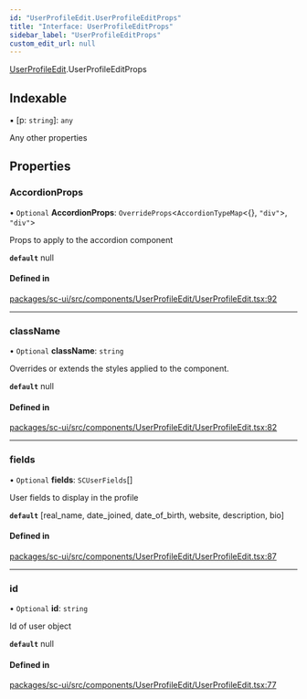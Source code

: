 ```yaml
---
id: "UserProfileEdit.UserProfileEditProps"
title: "Interface: UserProfileEditProps"
sidebar_label: "UserProfileEditProps"
custom_edit_url: null
---
```


[UserProfileEdit](../modules/UserProfileEdit).UserProfileEditProps

## Indexable

▪ [p: `string`]: `any`

Any other properties

## Properties

### AccordionProps

• `Optional` **AccordionProps**: `OverrideProps`<`AccordionTypeMap`<{}, ``"div"``\>, ``"div"``\>

Props to apply to the accordion component

**`default`** null

#### Defined in

[packages/sc-ui/src/components/UserProfileEdit/UserProfileEdit.tsx:92](https://github.com/selfcommunity/community-ui/blob/0c5b0c7/packages/sc-ui/src/components/UserProfileEdit/UserProfileEdit.tsx#L92)

___

### className

• `Optional` **className**: `string`

Overrides or extends the styles applied to the component.

**`default`** null

#### Defined in

[packages/sc-ui/src/components/UserProfileEdit/UserProfileEdit.tsx:82](https://github.com/selfcommunity/community-ui/blob/0c5b0c7/packages/sc-ui/src/components/UserProfileEdit/UserProfileEdit.tsx#L82)

___

### fields

• `Optional` **fields**: `SCUserFields`[]

User fields to display in the profile

**`default`** [real_name, date_joined, date_of_birth, website, description, bio]

#### Defined in

[packages/sc-ui/src/components/UserProfileEdit/UserProfileEdit.tsx:87](https://github.com/selfcommunity/community-ui/blob/0c5b0c7/packages/sc-ui/src/components/UserProfileEdit/UserProfileEdit.tsx#L87)

___

### id

• `Optional` **id**: `string`

Id of user object

**`default`** null

#### Defined in

[packages/sc-ui/src/components/UserProfileEdit/UserProfileEdit.tsx:77](https://github.com/selfcommunity/community-ui/blob/0c5b0c7/packages/sc-ui/src/components/UserProfileEdit/UserProfileEdit.tsx#L77)

